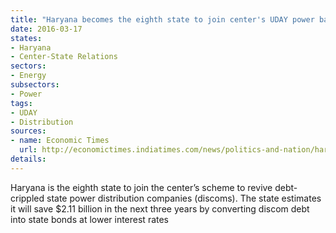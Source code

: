 ```yaml
---
title: "Haryana becomes the eighth state to join center's UDAY power bailout initiative"
date: 2016-03-17
states:
- Haryana
- Center-State Relations
sectors:
- Energy
subsectors:
- Power
tags:
- UDAY
- Distribution
sources:
- name: Economic Times
  url: http://economictimes.indiatimes.com/news/politics-and-nation/haryana-joins-uday-scheme-to-save-rs-14160-crore/articleshow/51361988.cms
details:
---
```


Haryana is the eighth state to join the center’s scheme to revive debt-crippled state power distribution companies (discoms). The state estimates it will save $2.11 billion in the next three years by converting discom debt into state bonds at lower interest rates
